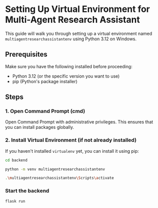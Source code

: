 # Setting Up Virtual Environment for Multi-Agent Research Assistant

This guide will walk you through setting up a virtual environment named `multiagentresearchassistantenv` using Python 3.12 on Windows.

## Prerequisites

Make sure you have the following installed before proceeding:

- Python 3.12 (or the specific version you want to use)
- pip (Python's package installer)

## Steps

### 1. Open Command Prompt (cmd)

Open Command Prompt with administrative privileges. This ensures that you can install packages globally.

### 2. Install Virtual Environment (if not already installed)

If you haven't installed `virtualenv` yet, you can install it using pip:

```bash
cd backend
```

```bash
python -m venv multiagentresearchassistantenv
```

```bash
.\multiagentresearchassistantenv\Scripts\activate
```

### Start the backend

```bash
flask run
```
